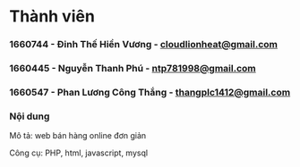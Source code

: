 # Thành viên
### 1660744 - Đinh Thế Hiền Vương - cloudlionheat@gmail.com
### 1660445 - Nguyễn Thanh Phú - ntp781998@gmail.com
### 1660547 - Phan Lương Công Thắng - thangplc1412@gmail.com

### Nội dung
Mô tả: web bán hàng online đơn giản

Công cụ: PHP, html, javascript, mysql
